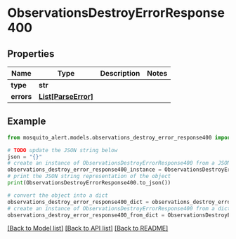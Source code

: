 # ObservationsDestroyErrorResponse400


## Properties

Name | Type | Description | Notes
------------ | ------------- | ------------- | -------------
**type** | **str** |  | 
**errors** | [**List[ParseError]**](ParseError.md) |  | 

## Example

```python
from mosquito_alert.models.observations_destroy_error_response400 import ObservationsDestroyErrorResponse400

# TODO update the JSON string below
json = "{}"
# create an instance of ObservationsDestroyErrorResponse400 from a JSON string
observations_destroy_error_response400_instance = ObservationsDestroyErrorResponse400.from_json(json)
# print the JSON string representation of the object
print(ObservationsDestroyErrorResponse400.to_json())

# convert the object into a dict
observations_destroy_error_response400_dict = observations_destroy_error_response400_instance.to_dict()
# create an instance of ObservationsDestroyErrorResponse400 from a dict
observations_destroy_error_response400_from_dict = ObservationsDestroyErrorResponse400.from_dict(observations_destroy_error_response400_dict)
```
[[Back to Model list]](../README.md#documentation-for-models) [[Back to API list]](../README.md#documentation-for-api-endpoints) [[Back to README]](../README.md)


